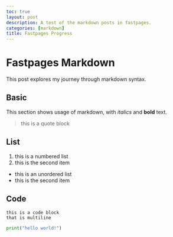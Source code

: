 ```yaml
---
toc: true
layout: post
description: A test of the markdown posts in fastpages.
categories: [markdown]
title: Fastpages Progress
---
```

# Fastpages Markdown

This post explores my journey through markdown syntax.

## Basic 

This section shows usage of markdown, with *italics* and **bold** text.
> this is a quote block

## List

1. this is a numbered list
2. this is the second item

- this is an unordered list
- this is the second item

## Code

```
this is a code block
that is multiline
```
```python
print("hello world!")
```